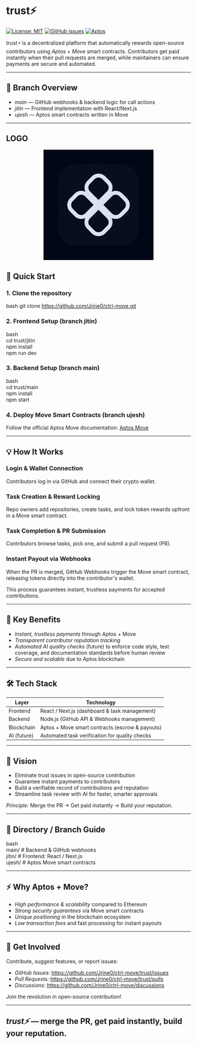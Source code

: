 # trust⚡

[![License: MIT](https://img.shields.io/badge/License-MIT-blue.svg)](LICENSE) [![GitHub issues](https://img.shields.io/github/issues/yourusername/trust)](https://github.com/yourusername/trust/issues) [![Aptos](https://img.shields.io/badge/Blockchain-Aptos-blueviolet)](https://aptoslabs.com/)

*trust⚡* is a decentralized platform that automatically rewards open-source contributors using *Aptos + Move* smart contracts. Contributors get paid instantly when their pull requests are merged, while maintainers can ensure payments are secure and automated.

---
## 🌟 Branch Overview

- *main* — GitHub webhooks & backend logic for call actions  
- *jitin* — Frontend implementation with React/Next.js  
- *ujesh* — Aptos smart contracts written in Move  

---
## LOGO
<p align="center">
  <img src="logo.png" alt="Description" width="300"/>
</p>


## 🚀 Quick Start

### 1. Clone the repository
bash
git clone https://github.com/Jrine0/ctrl-move.git


### 2. Frontend Setup (branch jitin)
bash  
cd trust/jitin  
npm install  
npm run dev  


### 3. Backend Setup (branch main)
bash  
cd trust/main  
npm install  
npm start  


### 4. Deploy Move Smart Contracts (branch ujesh)
Follow the official Aptos Move documentation: [Aptos Move](https://aptos.dev/en/build/smart-contracts)

---

## 💡 How It Works

### Login & Wallet Connection
Contributors log in via GitHub and connect their crypto wallet.

### Task Creation & Reward Locking
Repo owners add repositories, create tasks, and lock token rewards upfront in a Move smart contract.

### Task Completion & PR Submission
Contributors browse tasks, pick one, and submit a pull request (PR).

### Instant Payout via Webhooks
When the PR is merged, GitHub Webhooks trigger the Move smart contract, releasing tokens directly into the contributor's wallet.

This process guarantees instant, trustless payments for accepted contributions.

---

## 🌈 Key Benefits

- *Instant, trustless payments* through Aptos + Move
- *Transparent contributor reputation tracking*
- *Automated AI quality checks* (future) to enforce code style, test coverage, and documentation standards before human review
- *Secure and scalable* due to Aptos blockchain

---

## 🛠 Tech Stack

| Layer | Technology |
|-------|------------|
| Frontend | React / Next.js (dashboard & task management) |
| Backend | Node.js (GitHub API & Webhooks management) |
| Blockchain | Aptos + Move smart contracts (escrow & payouts) |
| AI (future) | Automated task verification for quality checks |

---

## 🔮 Vision

- Eliminate trust issues in open-source contribution
- Guarantee instant payments to contributors
- Build a verifiable record of contributions and reputation
- Streamline task review with AI for faster, smarter approvals

*Principle:* Merge the PR → Get paid instantly → Build your reputation.

---

## 📂 Directory / Branch Guide

bash  
main/    # Backend & GitHub webhooks  
jitin/   # Frontend: React / Next.js  
ujesh/   # Aptos Move smart contracts  


---

## ⚡ Why Aptos + Move?

- *High performance & scalability* compared to Ethereum
- *Strong security guarantees* via Move smart contracts
- *Unique positioning* in the blockchain ecosystem
- *Low transaction fees* and fast processing for instant payouts

---

## 📢 Get Involved

Contribute, suggest features, or report issues:

- *GitHub Issues:* https://github.com/Jrine0/ctrl-move/trust/issues
- *Pull Requests:* https://github.com/Jrine0/ctrl-move/trust/pulls
- *Discussions:* https://github.com/Jrine0/ctrl-move/discussions

Join the revolution in open-source contribution!

---

*trust⚡* — merge the PR, get paid instantly, build your reputation.
--
